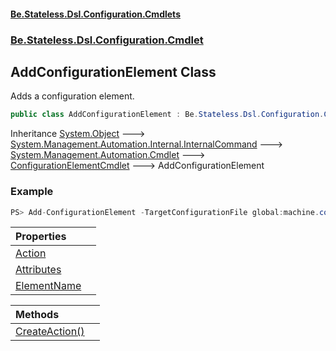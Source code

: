 #### [Be.Stateless.Dsl.Configuration.Cmdlets](README.md 'README')
### [Be.Stateless.Dsl.Configuration.Cmdlet](Be.Stateless.Dsl.Configuration.Cmdlet.md 'Be.Stateless.Dsl.Configuration.Cmdlet')

## AddConfigurationElement Class

Adds a configuration element.

```csharp
public class AddConfigurationElement : Be.Stateless.Dsl.Configuration.Cmdlet.ConfigurationElementCmdlet
```

Inheritance [System.Object](https://docs.microsoft.com/en-us/dotnet/api/System.Object 'System.Object') &#129106; [System.Management.Automation.Internal.InternalCommand](https://docs.microsoft.com/en-us/dotnet/api/System.Management.Automation.Internal.InternalCommand 'System.Management.Automation.Internal.InternalCommand') &#129106; [System.Management.Automation.Cmdlet](https://docs.microsoft.com/en-us/dotnet/api/System.Management.Automation.Cmdlet 'System.Management.Automation.Cmdlet') &#129106; [ConfigurationElementCmdlet](ConfigurationElementCmdlet.md 'Be.Stateless.Dsl.Configuration.Cmdlet.ConfigurationElementCmdlet') &#129106; AddConfigurationElement

### Example

```csharp
PS> Add-ConfigurationElement -TargetConfigurationFile global:machine.config -XPath '/configuration/appSettings' -ElementName 'add' -Attributes @{ key = 'setting1'; value = 'value1' }
```

| Properties | |
| :--- | :--- |
| [Action](AddConfigurationElement.Action.md 'Be.Stateless.Dsl.Configuration.Cmdlet.AddConfigurationElement.Action') | |
| [Attributes](AddConfigurationElement.Attributes.md 'Be.Stateless.Dsl.Configuration.Cmdlet.AddConfigurationElement.Attributes') | |
| [ElementName](AddConfigurationElement.ElementName.md 'Be.Stateless.Dsl.Configuration.Cmdlet.AddConfigurationElement.ElementName') | |

| Methods | |
| :--- | :--- |
| [CreateAction()](AddConfigurationElement.CreateAction().md 'Be.Stateless.Dsl.Configuration.Cmdlet.AddConfigurationElement.CreateAction()') | |
